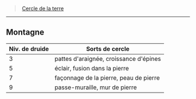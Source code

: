 ﻿---
!GenericItem
Id: druid_earth_hd.md#montagne
ParentLink: druid_earth_hd.md#cercle-de-la-terre
Name: Montagne
ParentName: Cercle de la terre
NameLevel: 2
Attributes:
  Name: Montagne
  Markdown: >+
    ## <!--Name-->Montagne<!--/Name-->


    |Niv. de druide|Sorts de cercle|

    |---|---|

    |3|pattes d'araignée, croissance d'épines|

    |5|éclair, fusion dans la pierre|

    |7|façonnage de la pierre, peau de pierre|

    |9|passe-muraille, mur de pierre|

AttributesDictionary: >+
  Name: Montagne

  Markdown: >+

    ## <!--Name-->Montagne<!--/Name-->





    |Niv. de druide|Sorts de cercle|



    |---|---|



    |3|pattes d'araignée, croissance d'épines|



    |5|éclair, fusion dans la pierre|



    |7|façonnage de la pierre, peau de pierre|



    |9|passe-muraille, mur de pierre|



---
> [Cercle de la terre](hd_druid_earth.md)

---

## Montagne

|Niv. de druide|Sorts de cercle|
|---|---|
|3|pattes d'araignée, croissance d'épines|
|5|éclair, fusion dans la pierre|
|7|façonnage de la pierre, peau de pierre|
|9|passe-muraille, mur de pierre|

